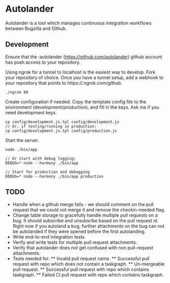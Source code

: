 # Autolander

Autolander is a tool which manages continuous integration workflows between Bugzilla and Github.

## Development

Ensure that the :autolander (https://github.com/autolander) github account has push access to your repository.

Using ngrok for a tunnel to localhost is the easiest way to develop. Fork your repository of choice. Once you have a tunnel setup, add a webhook to your repository that points to https://<id>.ngrok.com/github.

```
./ngrok 80
```

Create configuration if needed. Copy the template config file to the environment (development/production), and fill in the keys. Ask me if you need development keys.
```
cp config/development.js.tpl config/development.js
// Or, if testing/running in production:
cp config/development.js.tpl config/production.js
```

Start the server.
```
node ./bin/app

// Or start with debug logging:
DEBUG=* node --harmony ./bin/app

// Start for production and debugging
DEBUG=* node --harmony ./bin/app production
```

## TODO
* Handle when a github merge fails - we should comment on the pull request that we could not merge it and remove the checkin-needed flag.
* Change table storage to gracefully handle multiple pull requests on a bug. It should subscribe and unsubsribe based on the pull request id. Right now if you autoland a bug, further attachments on the bug can not be autolanded if they were opened before the first autolanding. 
* Write end-to-end integration tests.
* Verify and write tests for multiple pull request attachments.
* Verify that autolander does not get confused with non pull-request attachments.
* Tests needed for:
** Invalid pull request name.
** Successful pull request with repo which does not contain a taskgraph.
** Un-mergeable pull request.
** Successful pull request with repo which contains taskgraph.
** Failed CI pull request with repo which contains taskgraph.
